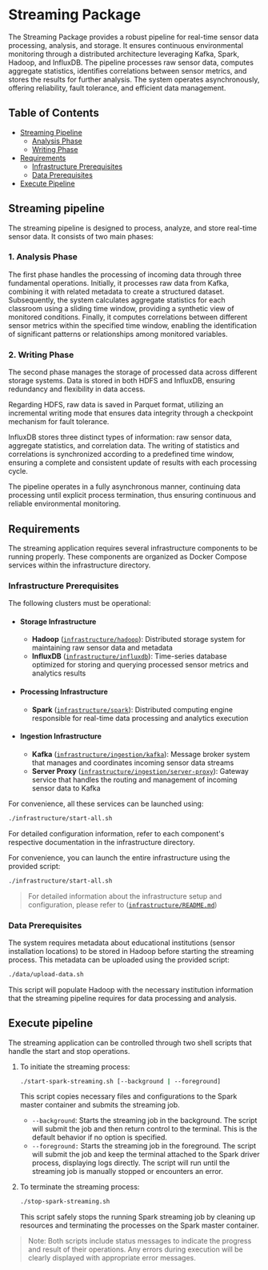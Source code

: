 # Streaming Package

The Streaming Package provides a robust pipeline for real-time sensor data processing, analysis, and storage. It ensures continuous environmental monitoring through a distributed architecture leveraging Kafka, Spark, Hadoop, and InfluxDB. The pipeline processes raw sensor data, computes aggregate statistics, identifies correlations between sensor metrics, and stores the results for further analysis. The system operates asynchronously, offering reliability, fault tolerance, and efficient data management.

## Table of Contents

- [Streaming Pipeline](#streaming-pipeline)
  - [Analysis Phase](#1-analysis-phase)
  - [Writing Phase](#2-writing-phase)
- [Requirements](#requirements)
  - [Infrastructure Prerequisites](#infrastructure-prerequisites)
  - [Data Prerequisites](#data-prerequisites)
- [Execute Pipeline](#execute-pipeline)


## Streaming pipeline

The streaming pipeline is designed to process, analyze, and store real-time sensor data. It consists of two main phases:

### 1. Analysis Phase

The first phase handles the processing of incoming data through three fundamental operations. Initially, it processes raw data from Kafka, combining it with related metadata to create a structured dataset. Subsequently, the system calculates aggregate statistics for each classroom using a sliding time window, providing a synthetic view of monitored conditions. Finally, it computes correlations between different sensor metrics within the specified time window, enabling the identification of significant patterns or relationships among monitored variables.

### 2. Writing Phase

The second phase manages the storage of processed data across different storage systems. Data is stored in both HDFS and InfluxDB, ensuring redundancy and flexibility in data access.

Regarding HDFS, raw data is saved in Parquet format, utilizing an incremental writing mode that ensures data integrity through a checkpoint mechanism for fault tolerance.

InfluxDB stores three distinct types of information: raw sensor data, aggregate statistics, and correlation data. The writing of statistics and correlations is synchronized according to a predefined time window, ensuring a complete and consistent update of results with each processing cycle.

The pipeline operates in a fully asynchronous manner, continuing data processing until explicit process termination, thus ensuring continuous and reliable environmental monitoring.

## Requirements

The streaming application requires several infrastructure components to be running properly. These components are organized as Docker Compose services within the infrastructure directory.

### Infrastructure Prerequisites


The following clusters must be operational:

- #### Storage Infrastructure
    - **Hadoop** ([`infrastructure/hadoop`](../infrastructure/spark/docker-compose.yml)): Distributed storage system for maintaining raw sensor data and metadata
    - **InfluxDB** ([`infrastructure/influxdb`](../infrastructure/spark/docker-compose.yml)): Time-series database optimized for storing and querying processed sensor metrics and analytics results
- #### Processing Infrastructure
    - **Spark** ([`infrastructure/spark`](../infrastructure/spark)): Distributed computing engine responsible for real-time data processing and analytics execution
- #### Ingestion Infrastructure
    - **Kafka** ([`infrastructure/ingestion/kafka`](../infrastructure/ingestion/kafka/docker-compose.yml)): Message broker system that manages and coordinates incoming sensor data streams
    - **Server Proxy** ([`infrastructure/ingestion/server-proxy`](../infrastructure/ingestion/server-proxy/README.md)): Gateway service that handles the routing and management of incoming sensor data to Kafka

For convenience, all these services can be launched using:
```sh
./infrastructure/start-all.sh
```

For detailed configuration information, refer to each component's respective documentation in the infrastructure directory.

For convenience, you can launch the entire infrastructure using the provided script:

```sh
./infrastructure/start-all.sh
```

> For detailed information about the infrastructure setup and configuration, please refer to ([`infrastructure/README.md`](../infrastructure/README.md))

### Data Prerequisites

The system requires metadata about educational institutions (sensor installation locations) to be stored in Hadoop before starting the streaming process. This metadata can be uploaded using the provided script:

```sh
./data/upload-data.sh
```

This script will populate Hadoop with the necessary institution information that the streaming pipeline requires for data processing and analysis.

## Execute pipeline

The streaming application can be controlled through two shell scripts that handle the start and stop operations.

1. To initiate the streaming process:
    
    ```sh
    ./start-spark-streaming.sh [--background | --foreground]
    ```
    This script copies necessary files and configurations to the Spark master container and submits the streaming job.


    - `--background`: Starts the streaming job in the background. The script will submit the job and then return control to the terminal. This is the default behavior if no option is specified.
    - `--foreground:` Starts the streaming job in the foreground. The script will submit the job and keep the terminal attached to the Spark driver process, displaying logs directly. The script will run until the streaming job is manually stopped or encounters an error.


2. To terminate the streaming process:

    ```sh
    ./stop-spark-streaming.sh
    ```
    This script safely stops the running Spark streaming job by cleaning up resources and terminating the processes on the Spark master container.

> Note: Both scripts include status messages to indicate the progress and result of their operations. Any errors during execution will be clearly displayed with appropriate error messages.
